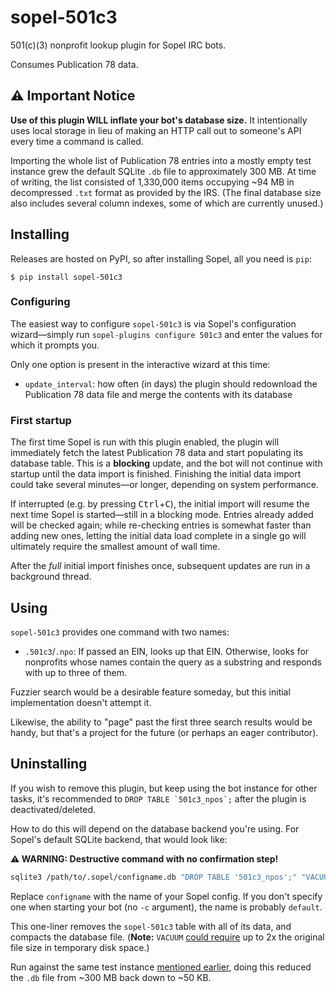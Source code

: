# sopel-501c3

501(c)(3) nonprofit lookup plugin for Sopel IRC bots.

Consumes Publication 78 data.

## ⚠️ Important Notice

**Use of this plugin WILL inflate your bot's database size.** It intentionally
uses local storage in lieu of making an HTTP call out to someone's API every
time a command is called.

Importing the whole list of Publication 78 entries into a mostly empty test
instance grew the default SQLite `.db` file to approximately 300 MB. At time of
writing, the list consisted of 1,330,000 items occupying ~94 MB in decompressed
`.txt` format as provided by the IRS. (The final database size also includes
several column indexes, some of which are currently unused.)

## Installing

Releases are hosted on PyPI, so after installing Sopel, all you need is `pip`:

```shell
$ pip install sopel-501c3
```

### Configuring

The easiest way to configure `sopel-501c3` is via Sopel's configuration
wizard—simply run `sopel-plugins configure 501c3` and enter the values for which
it prompts you.

Only one option is present in the interactive wizard at this time:

* `update_interval`: how often (in days) the plugin should redownload the
  Publication 78 data file and merge the contents with its database

### First startup

The first time Sopel is run with this plugin enabled, the plugin will
immediately fetch the latest Publication 78 data and start populating its
database table. This is a **blocking** update, and the bot will not continue
with startup until the data import is finished. Finishing the initial data
import could take several minutes—or longer, depending on system performance.

If interrupted (e.g. by pressing <kbd>Ctrl</kbd>+<kbd>C</kbd>), the initial
import will resume the next time Sopel is started—still in a blocking mode.
Entries already added will be checked again; while re-checking entries is
somewhat faster than adding new ones, letting the initial data load complete in
a single go will ultimately require the smallest amount of wall time.

After the *full* initial import finishes once, subsequent updates are run in a
background thread.

## Using

`sopel-501c3` provides one command with two names:

* `.501c3`/`.npo`: If passed an EIN, looks up that EIN. Otherwise, looks for
  nonprofits whose names contain the query as a substring and responds with up
  to three of them.

Fuzzier search would be a desirable feature someday, but this initial
implementation doesn't attempt it.

Likewise, the ability to "page" past the first three search results would be
handy, but that's a project for the future (or perhaps an eager contributor).

## Uninstalling

If you wish to remove this plugin, but keep using the bot instance for other
tasks, it's recommended to ``DROP TABLE `501c3_npos`;`` after the plugin is
deactivated/deleted.

How to do this will depend on the database backend you're using. For Sopel's default SQLite backend, that would look like:

**⚠️ WARNING: Destructive command with no confirmation step!**

```bash
sqlite3 /path/to/.sopel/configname.db "DROP TABLE '501c3_npos';" "VACUUM;"
```

Replace `configname` with the name of your Sopel config. If you don't specify
one when starting your bot (no `-c` argument), the name is probably `default`.

This one-liner removes the `sopel-501c3` table with all of its data, and
compacts the database file. (**Note:** `VACUUM` [could
require](https://www.sqlite.org/lang_vacuum.html#how_vacuum_works) up to 2x the
original file size in temporary disk space.)

Run against the same test instance [mentioned earlier](#️-important-notice),
doing this reduced the `.db` file from ~300 MB back down to ~50 KB.
